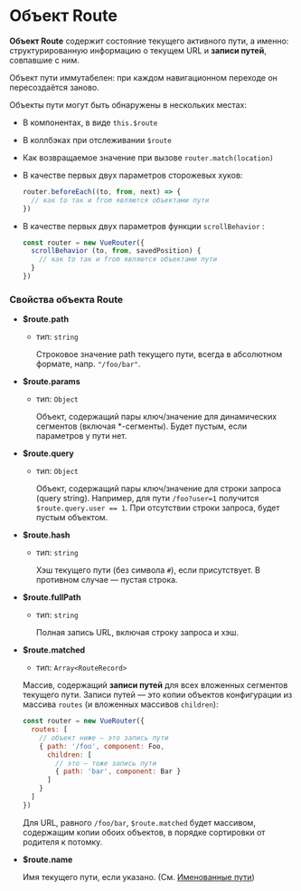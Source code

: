 # Объект Route

**Объект Route** содержит состояние текущего активного пути, а именно: структурированную информацию о текущем URL и **записи путей**, совпавшие с ним.

Объект пути иммутабелен: при каждом навигационном переходе он пересоздаётся заново.

Объекты пути могут быть обнаружены в нескольких местах:

- В компонентах, в виде `this.$route`

- В коллбэках при отслеживании `$route`

- Как возвращаемое значение при вызове `router.match(location)`

- В качестве первых двух параметров сторожевых хуков:

  ``` js
  router.beforeEach((to, from, next) => {
    // как to так и from являются объектами пути
  })
  ```

- В качестве первых двух параметров функции `scrollBehavior` :

  ``` js
  const router = new VueRouter({
    scrollBehavior (to, from, savedPosition) {
      // как to так и from являются объектами пути
    }
  })
  ```

### Свойства объекта Route

- **$route.path**

  - тип: `string`

    Строковое значение path текущего пути, всегда в абсолютном формате, напр. `"/foo/bar"`.

- **$route.params**

  - тип: `Object`

    Объект, содержащий пары ключ/значение для динамических сегментов (включая *-сегменты). Будет пустым, если параметров у пути нет.

- **$route.query**

  - тип: `Object`

    Объект, содержащий пары ключ/значение для строки запроса (query string). Например, для пути `/foo?user=1` получится `$route.query.user == 1`. При отсутствии строки запроса, будет пустым объектом.

- **$route.hash**

  - тип: `string`

    Хэш текущего пути (без символа `#`), если присутствует. В противном случае — пустая строка.

- **$route.fullPath**

  - тип: `string`

    Полная запись URL, включая строку запроса и хэш.

- **$route.matched**

  - тип: `Array<RouteRecord>`

  Массив, содержащий **записи путей** для всех вложенных сегментов текущего пути. Записи путей — это копии объектов конфигурации из массива `routes` (и вложенных массивов `children`):

  ``` js
  const router = new VueRouter({
    routes: [
      // объект ниже — это запись пути
      { path: '/foo', component: Foo,
        children: [
          // это — тоже запись пути
          { path: 'bar', component: Bar }
        ]
      }
    ]
  })
  ```

  Для URL, равного `/foo/bar`, `$route.matched` будет массивом, содержащим копии обоих объектов, в порядке сортировки от родителя к потомку.

- **$route.name**

  Имя текущего пути, если указано. (См. [Именованные пути](../essentials/named-routes.md))
